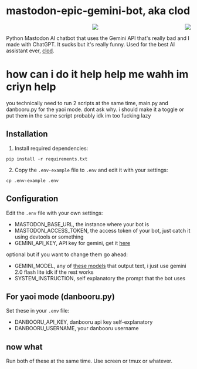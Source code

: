 <h1>mastodon-epic-gemini-bot, aka clod</h1>
<img src="https://4get.authenyo.xyz/proxy?i=https%3A%2F%2Fmedia.tenor.com%2FlJa1KnY6quwAAAAM%2Fnettspend-drankdrankdrank.gif" align="right">
<center><img src="https://files.catbox.moe/ut9vn3.jpg"></center>

Python Mastodon AI chatbot that uses the Gemini API that's really bad and I made with ChatGPT. It sucks but it's really funny. Used for the best AI assistant ever, [clod](https://brain.worm.pink/clod).

# how can i do it help help me wahh im criyn help

you technically need to run 2 scripts at the same time, main.py and danbooru.py for the yaoi mode. dont ask why. i should make it a toggle or put them in the same script probably idk im too fucking lazy

## Installation

1. Install required dependencies:
```
pip install -r requirements.txt
```

2. Copy the `.env-example` file to `.env` and edit it with your settings:
```
cp .env-example .env
```

## Configuration

Edit the `.env` file with your own settings:
- MASTODON_BASE_URL, the instance where your bot is
- MASTODON_ACCESS_TOKEN, the access token of your bot, just catch it using devtools or something
- GEMINI_API_KEY, API key for gemini, get it [here](https://aistudio.google.com/apikey)

optional but if you want to change them go ahead: 
- GEMINI_MODEL, any of [these models](https://ai.google.dev/gemini-api/docs/models) that output text, i just use gemini 2.0 flash lite idk if the rest works
- SYSTEM_INSTRUCTION, self explanatory the prompt that the bot uses

## For yaoi mode (danbooru.py)

Set these in your `.env` file:

- DANBOORU_API_KEY, danbooru api key self-explanatory
- DANBOORU_USERNAME, your danbooru username

## now what

Run both of these at the same time. Use screen or tmux or whatever.
